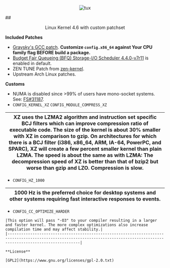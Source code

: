 
<p align="center">
  <img src="http://i.imgur.com/BbD1jGBl.jpg" alt="tux"/>
</p>

##<p align="center">Linux Kernel 4.6 with custom patchset<br/></p>

**Included Patches**

 - [Graysky's GCC patch](https://github.com/graysky2/kernel_gcc_patch). **Customize `config.x86_64` against Your CPU family flag BEFORE build a package.**
 - [Budget Fair Queueing (BFQ) Storage-I/O Scheduler 4.4.0-v7r11](http://algo.ing.unimo.it/people/paolo/disk_sched/sources.php) is enabled in default.
 - ZEN TUNE Patch from [zen-kernel](https://github.com/zen-kernel/zen-kernel).
 - Upstream Arch Linux patches.
 
**Customs**

 - NUMA is disabled since >99% of users have mono-socket systems. See: [FS#31187](https://bugs.archlinux.org/task/31187).
 - `CONFIG_KERNEL_XZ` `CONFIG_MODULE_COMPRESS_XZ`
 
 | XZ uses the LZMA2 algorithm and instruction set specific BCJ filters which can improve compression ratio of executable code. The size of the kernel is about 30% smaller with XZ in comparison to gzip. On architectures for which there is a BCJ filter (i386, x86_64, ARM, IA-64, PowerPC, and SPARC), XZ will create a few percent smaller kernel than plain LZMA. The speed is about the same as with LZMA: The decompression speed of XZ is better than that of bzip2 but worse than gzip and LZO. Compression is slow. |
|------------------------------------------------------------------------------------------------------------------------------------------------------------------------------------------------------------------------------------------------------------------------------------------------------------------------------------------------------------------------------------------------------------------------------------------------------------------------------------------------------------------------------|
 
 - `CONFIG_HZ_1000`

|1000 Hz is the preferred choice for desktop systems and other systems requiring fast interactive responses to events.|
|---------------------------------------------------------------------------------------------------------------------|

 - `CONFIG_CC_OPTIMIZE_HARDER`
 ```
|This option will pass "-O3" to your compiler resulting in a larger and faster kernel. The more complex optimizations also increase compilation time and may affect stability.|
|----------------------------------------------------------------------------------------------------------------------------------------------------------------------------|

**License**

[GPL2](https://www.gnu.org/licenses/gpl-2.0.txt)
